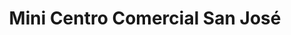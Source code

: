---
title: "Mini Centro Comercial San José"
url: /cua-estado-miranda/mini-centro-comercial-san-jose/
shop: Einkaufszentrum
---